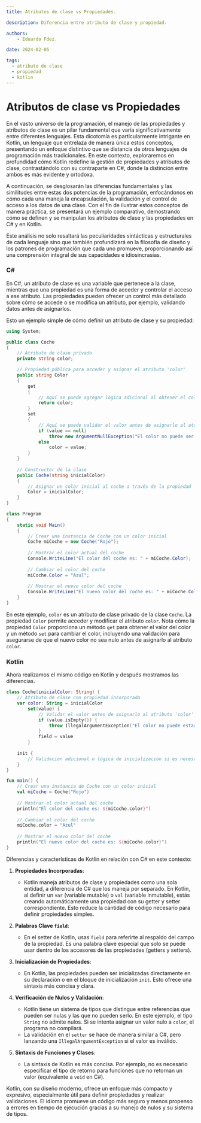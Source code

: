 ```yaml
---
title: Atributos de clase vs Propiedades.

description: Diferencia entre atributo de clase y propiedad.

authors:
    - Eduardo Fdez.

date: 2024-02-05

tags:
  - atributo de clase
  - propiedad
  - kotlin
---
```

# Atributos de clase vs Propiedades

En el vasto universo de la programación, el manejo de las propiedades y atributos de clase es un pilar fundamental que varía significativamente entre diferentes lenguajes. 
Esta dicotomía es particularmente intrigante en Kotlin, un lenguaje que entrelaza de manera única estos conceptos, presentando un enfoque distintivo que se distancia de 
otros lenguajes de programación más tradicionales. En este contexto, exploraremos en profundidad cómo Kotlin redefine la gestión de propiedades y atributos de clase, 
contrastándolo con su contraparte en C#, donde la distinción entre ambos es más evidente y ortodoxa.

A continuación, se desglosarán las diferencias fundamentales y las similitudes entre estas dos potencias de la programación, enfocándonos en cómo cada una maneja la encapsulación, 
la validación y el control de acceso a los datos de una clase. Con el fin de ilustrar estos conceptos de manera práctica, se presentará un ejemplo comparativo, 
demostrando cómo se definen y se manipulan los atributos de clase y las propiedades en C# y en Kotlin. 

Este análisis no solo resaltará las peculiaridades sintácticas y estructurales de cada lenguaje sino que también profundizará en la filosofía de diseño y los patrones de 
programación que cada uno promueve, proporcionando así una comprensión integral de sus capacidades e idiosincrasias.

### C#

En C#, un atributo de clase es una variable que pertenece a la clase, mientras que una propiedad es una forma de acceder y 
controlar el acceso a ese atributo. Las propiedades pueden ofrecer un control más detallado sobre cómo se accede o se modifica 
un atributo, por ejemplo, validando datos antes de asignarlos.

Esto un ejemplo simple de cómo definir un atributo de clase y su propiedad:

```csharp
using System;

public class Coche
{
    // Atributo de clase privado
    private string color;

    // Propiedad pública para acceder y asignar el atributo 'color'
    public string Color
    {
        get
        {
            // Aquí se puede agregar lógica adicional al obtener el color
            return color;
        }
        set
        {
            // Aquí se puede validar el valor antes de asignarlo al atributo 'color'
            if (value == null)
                throw new ArgumentNullException("El color no puede ser nulo.");
            else
                color = value;
        }
    }
    
    // Constructor de la clase
    public Coche(string inicialColor)
    {
        // Asignar un color inicial al coche a través de la propiedad
        Color = inicialColor;
    }
}

class Program
{
    static void Main()
    {
        // Crear una instancia de Coche con un color inicial
        Coche miCoche = new Coche("Rojo");
        
        // Mostrar el color actual del coche
        Console.WriteLine("El color del coche es: " + miCoche.Color);
        
        // Cambiar el color del coche
        miCoche.Color = "Azul";
        
        // Mostrar el nuevo color del coche
        Console.WriteLine("El nuevo color del coche es: " + miCoche.Color);
    }
}
```

En este ejemplo, `color` es un atributo de clase privado de la clase `Coche`. La propiedad `Color` permite acceder y modificar el atributo `color`. 
Nota cómo la propiedad `Color` proporciona un método `get` para obtener el valor del color y un método `set` para cambiar el color, incluyendo una 
validación para asegurarse de que el nuevo color no sea nulo antes de asignarlo al atributo `color`.

### Kotlin

Ahora realizamos el mismo código en Kotlin y después mostramos las diferencias.

```kotlin
class Coche(inicialColor: String) {
    // Atributo de clase con propiedad incorporada
    var color: String = inicialColor
        set(value) {
            // Validar el valor antes de asignarlo al atributo 'color'
            if (value.isEmpty()) {
                throw IllegalArgumentException("El color no puede estar vacío.")
            }
            field = value
        }
    
    init {
        // Validación adicional o lógica de inicialización si es necesario
    }
}

fun main() {
    // Crear una instancia de Coche con un color inicial
    val miCoche = Coche("Rojo")
    
    // Mostrar el color actual del coche
    println("El color del coche es: ${miCoche.color}")
    
    // Cambiar el color del coche
    miCoche.color = "Azul"
    
    // Mostrar el nuevo color del coche
    println("El nuevo color del coche es: ${miCoche.color}")
}
```

Diferencias y características de Kotlin en relación con C# en este contexto:

1. **Propiedades Incorporadas**:
    - Kotlin maneja atributos de clase y propiedades como una sola entidad, a diferencia de C# que los maneja por separado.
      En Kotlin, al definir un `var` (variable mutable) o `val` (variable inmutable), estás creando automáticamente una propiedad
      con su getter y setter correspondiente. Esto reduce la cantidad de código necesario para definir propiedades simples.

2. **Palabras Clave `field`**:
    - En el setter de Kotlin, usas `field` para referirte al respaldo del campo de la propiedad. Es una palabra clave especial
      que solo se puede usar dentro de los accesores de las propiedades (getters y setters).

3. **Inicialización de Propiedades**:
    - En Kotlin, las propiedades pueden ser inicializadas directamente en su declaración o en el bloque de inicialización `init`.
      Esto ofrece una sintaxis más concisa y clara.

4. **Verificación de Nulos y Validación**:
    - Kotlin tiene un sistema de tipos que distingue entre referencias que pueden ser nulas y las que no pueden serlo.
      En este ejemplo, el tipo `String` no admite nulos. Si se intenta asignar un valor nulo a `color`, el programa no compilará.
    - La validación en el `setter` se hace de manera similar a C#, pero lanzando una `IllegalArgumentException` si el valor es inválido.

5. **Sintaxis de Funciones y Clases**:
    - La sintaxis de Kotlin es más concisa. Por ejemplo, no es necesario especificar el tipo de retorno para funciones que no retornan un valor (equivalente a `void` en C#).

Kotlin, con su diseño moderno, ofrece un enfoque más compacto y expresivo, especialmente útil para definir propiedades y realizar validaciones. 
El idioma promueve un código más seguro y menos propenso a errores en tiempo de ejecución gracias a su manejo de nulos y su sistema de tipos.
